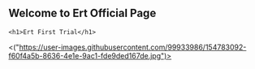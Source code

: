 ## Welcome to Ert Official Page

<html>
<head>
	<title> Ert Site</title>
</head>
<body>

	<h1>Ert First Trial</h1>

<("https://user-images.githubusercontent.com/99933986/154783092-f60f4a5b-8636-4e1e-9ac1-fde9ded167de.jpg")>
